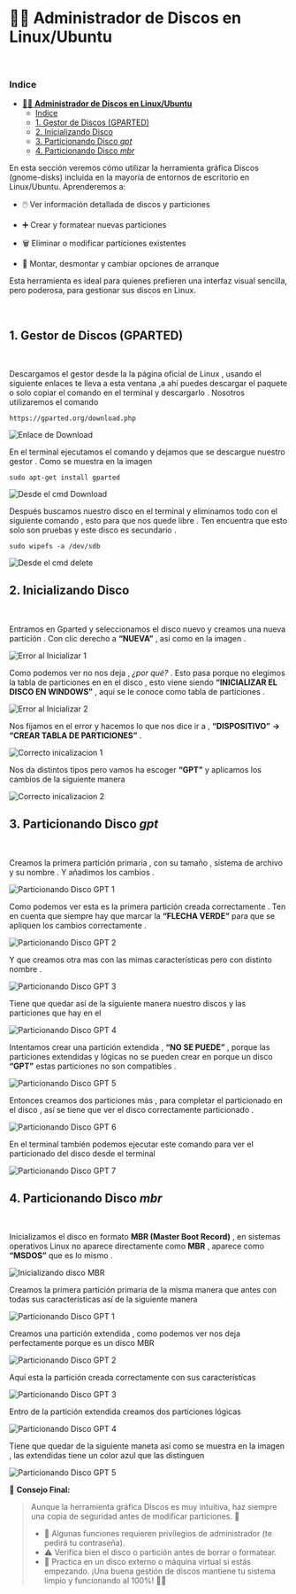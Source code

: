 # 🐧💽 **Administrador de Discos en Linux/Ubuntu**
<br>

### Indice
- [🐧💽 **Administrador de Discos en Linux/Ubuntu**](#-administrador-de-discos-en-linuxubuntu)
    - [Indice](#indice)
  - [1. Gestor de Discos (GPARTED)](#1-gestor-de-discos-gparted)
  - [2. Inicializando Disco](#2-inicializando-disco)
  - [3. Particionando Disco *gpt*](#3-particionando-disco-gpt)
  - [4. Particionando Disco *mbr*](#4-particionando-disco-mbr)


En esta sección veremos cómo utilizar la herramienta gráfica Discos (gnome-disks) incluida en la mayoría de entornos de escritorio en Linux/Ubuntu.
Aprenderemos a:

  - 🖱️ Ver información detallada de discos y particiones

  - ➕ Crear y formatear nuevas particiones
  - 🗑️ Eliminar o modificar particiones existentes

  - 🔄 Montar, desmontar y cambiar opciones de arranque

Esta herramienta es ideal para quienes prefieren una interfaz visual sencilla, pero poderosa, para gestionar sus discos en Linux.

<br>

## 1. Gestor de Discos (GPARTED)
<br>


Descargamos el gestor desde la la página oficial de Linux , usando el siguiente enlaces te lleva a esta ventana ,a ahí puedes descargar el paquete o solo copiar el comando en el terminal y descargarlo . Nosotros utilizaremos el comando 

~~~~~~~~~~~~~~~~~~~~~~~~~~~~~~~~
https://gparted.org/download.php
~~~~~~~~~~~~~~~~~~~~~~~~~~~~~~~~

![Enlace de Download](./img_gparted/1_enlace_dowload.png)


En el terminal ejecutamos el comando y dejamos que se descargue nuestro gestor . Como se muestra en la imagen 


~~~~~~~~~~~~~~~~~~~~~~~~~~~~
sudo apt-get install gparted
~~~~~~~~~~~~~~~~~~~~~~~~~~~~

![Desde el cmd Download](./img_gparted/2_cmd_dowload.png)


Después buscamos nuestro disco en el terminal y eliminamos todo con el siguiente comando , esto para que nos quede libre . Ten encuentra que esto solo son pruebas y este disco es secundario .

~~~~~~~~~~~~~~~~~~~~~~~
sudo wipefs -a /dev/sdb
~~~~~~~~~~~~~~~~~~~~~~~

![Desde el cmd delete](./img_gparted/3_cmd_delete.png)


## 2. Inicializando Disco
<br>


Entramos en Gparted y seleccionamos el disco nuevo y creamos una nueva partición . Con clic derecho a **“NUEVA”** , así como en la imagen .


![Error al Inicializar 1](./img_gparted/4_inicializando_disco_error.png)


Como podemos ver no nos deja , *¿por qué?* . Esto pasa porque no elegimos la tabla de particiones en en el disco , esto viene siendo **“INICIALIZAR EL DISCO EN WINDOWS”** , aquí se le conoce como tabla de particiones .


![Error al Inicializar 2 ](./img_gparted/5_inicializando_disco_error.png)


Nos fijamos en el error y hacemos lo que nos dice ir a , **“DISPOSITIVO”** **→ “CREAR TABLA DE PARTICIONES”** . 

![Correcto inicalizacion 1 ](./img_gparted/6_inicializando_disco_correct.png)


Nos da distintos tipos pero vamos ha escoger **“GPT”** y aplicamos los cambios de la siguiente manera 

![Correcto inicalizacion 2 ](./img_gparted/7_inicializando_disco_correct.png)


## 3. Particionando Disco *gpt*
<br>


Creamos la primera partición primaria , con su tamaño , sistema de archivo y su nombre . Y añadimos los cambios .

![Particionando Disco GPT 1](./img_gparted/8_particiondo_gpt.png)


Como podemos ver esta es la primera partición creada correctamente . Ten en cuenta que siempre hay que marcar la **“FLECHA VERDE”** para que se apliquen los cambios correctamente .

![Particionando Disco GPT 2](./img_gparted/9_particiondo_gpt.png)


Y que creamos otra mas con las mimas características pero con distinto nombre .

![Particionando Disco GPT 3](./img_gparted/10_particiondo_gpt.png)


Tiene que quedar así de la siguiente manera nuestro discos y las particiones que hay en el 

![Particionando Disco GPT 4](./img_gparted/11_particiondo_gpt.png)

Intentamos crear una partición extendida , **“NO SE PUEDE”** , porque las particiones extendidas y lógicas no se pueden crear en porque  un disco **“GPT”** estas particiones no son compatibles .

![Particionando Disco GPT 5](./img_gparted/12_particiondo_gpt.png)


Entonces creamos dos particiones más , para completar el particionado en el disco , así se tiene que ver el disco correctamente particionado .

![Particionando Disco GPT 6](./img_gparted/13_particiondo_gpt.png)

En el terminal también podemos ejecutar este comando para ver el particionado del disco desde el terminal 

![Particionando Disco GPT 7](./img_gparted/14_particiondo_gpt.png)



## 4. Particionando Disco *mbr*
<br>

Inicializamos el disco en formato **MBR (Master Boot Record)** , en sistemas operativos Linux no aparece directamente como **MBR** , aparece como **“MSDOS”** que es lo mismo .

![Inicializando disco MBR](./img_gparted/15_inicializando_mbr.png)


Creamos la primera partición primaria de la misma manera que antes con todas sus características así de la siguiente manera 


![Particionando Disco GPT 1](./img_gparted/16_particiondo_mbr.png)


Creamos una partición extendida , como podemos ver nos deja perfectamente porque es un disco MBR 

![Particionando Disco GPT 2](./img_gparted/17_particiondo_mbr.png)


Aquí esta la partición creada correctamente con sus características 

![Particionando Disco GPT 3](./img_gparted/18_particiondo_mbr.png)

Entro de la partición extendida creamos dos particiones lógicas

![Particionando Disco GPT 4](./img_gparted/19_particiondo_mbr.png)


Tiene que quedar de la siguiente maneta así como se muestra en la imagen , las extendidas tiene un color azul que las distinguen 

![Particionando Disco GPT 5](./img_gparted/20_particiondo_mbr.png)




🧠 **Consejo Final:**

> Aunque la herramienta gráfica Discos es muy intuitiva, haz siempre una copia de seguridad antes de modificar particiones. 💾
>  - 🔐 Algunas funciones requieren privilegios de administrador (te pedirá tu contraseña).
>  - ⚠️ Verifica bien el disco o partición antes de borrar o formatear.
>  - 🧪 Practica en un disco externo o máquina virtual si estás empezando.
> ¡Una buena gestión de discos mantiene tu sistema limpio y funcionando al 100%! 🐧🚀 

